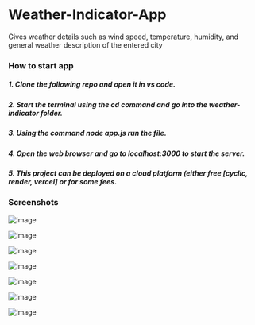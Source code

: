 # Weather-Indicator-App
Gives weather details such as wind speed, temperature, humidity, and general weather description of the entered city

<h3>How to start app</h3>
<h5>1. Clone the following repo and open it in vs code.</h5>
<h5>2. Start the terminal using the cd command and go into the weather-indicator folder.</h5>
<h5>3. Using the command node app.js run the file.</h5>
<h5>4. Open the web browser and go to localhost:3000 to start the server.</h5>
<h5>5. This project can be deployed on a cloud platform (either free [<em>cyclic</em>, render, vercel] or for some fees.</h5>

<h3>Screenshots</h3>

![image](https://github.com/ATOMworkplace/Weather-Indicator-App/assets/114564628/bef9eb86-94f9-47bd-a3a4-917c11561e8a)

![image](https://github.com/ATOMworkplace/Weather-Indicator-App/assets/114564628/a038fc63-2b1c-4384-9d6d-429462d95c56)

![image](https://github.com/ATOMworkplace/Weather-Indicator-App/assets/114564628/ce4e5098-b454-419f-8372-4480d13453ef)

![image](https://github.com/ATOMworkplace/Weather-Indicator-App/assets/114564628/4adaf25d-8382-4212-92f5-2f0ea4ebf3e8)

![image](https://github.com/ATOMworkplace/Weather-Indicator-App/assets/114564628/df5ce591-355e-4396-a9ea-62ef5324868b)

![image](https://github.com/ATOMworkplace/Weather-Indicator-App/assets/114564628/715b0971-5829-4407-acef-d3f38af2c859)


![image](https://github.com/ATOMworkplace/Weather-Indicator-App/assets/114564628/00e1670f-8095-4ad1-9dd7-cb07c132a48c)


                           






